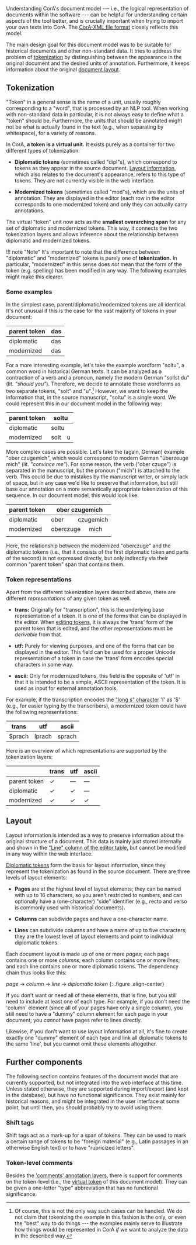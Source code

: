 Understanding CorA's document model --- i.e., the logical representation of
documents within the software --- can be helpful for understanding certain
aspects of the tool better, and is crucially important when trying to import
your own texts into CorA.  The [CorA-XML file format](coraxml.md) closely
reflects this model.

The main design goal for this document model was to be suitable for historical
documents and other non-standard data.  It tries to address the problem of
[tokenization](#tokenization) by distinguishing between the appearance
in the original document and the desired units of annotation.  Furthermore, it
keeps information about the original [document layout](#layout).

## Tokenization

"Token" in a general sense is the name of a unit, usually roughly corresponding
to a "word", that is processed by an NLP tool.  When working with non-standard
data in particular, it is not always easy to define what a "token" should be.
Furthermore, the units that should be annotated might not be what is actually
found in the text (e.g., when separating by whitespace), for a variety of
reasons.

In CorA, **a token is a virtual unit.** It exists purely as a container for two
different types of tokenization:

+ **Diplomatic tokens** (sometimes called "dipl"s), which correspond to tokens as
  they appear in the source document.  [Layout information](#layout), which also
  relates to the document's appearance, refers to this type of tokens.  They are
  not currently visible in the web interface.

+ **Modernized tokens** (sometimes called "mod"s), which are the units of
  annotation.  They are displayed in the editor (each row in the editor
  corresponds to one modernized token) and only they can actually carry
  annotations.

The virtual "token" unit now acts as the **smallest overarching span** for any
set of diplomatic and modernized tokens.  This way, it connects the two
tokenization layers and allows inference about the relationship between
diplomatic and modernized tokens.

!!! note "Note"
    It's important to note that the difference between "diplomatic"
    and "modernized" tokens is purely one of **tokenization.**
    In particular, "modernized" in this sense does *not* mean that the form of
    the token (e.g. spelling) has been modified in any way.  The following
    examples might make this clearer.

### Some examples

In the simplest case, parent/diplomatic/modernized tokens are all identical.
It's not unusual if this is the case for the vast majority of tokens in your
document:

<table class="tokenization">
    <thead>
    <tr class="token-tok">
        <th class="label">parent token</th><th class="tok">das</th>
    </tr>
    </thead>
    <tbody>
    <tr class="token-dipl">
        <td class="label">diplomatic</td><td class="tok">das</td>
    </tr>
    <tr class="token-mod">
        <td class="label">modernized</td><td class="tok">das</td>
    </tr>
    </tbody>
</table>

For a more interesting example, let's take the example wordform "soltu", a
common word in historical German texts.  It can be analyzed as a contraction of
a verb and a pronoun, namely the modern German "sollst du" (lit. *"should
you"*).  Therefore, we decide to annotate these wordforms as two separate
tokens, "solt" and "u".[^1] However, we want to keep the information that, in
the source manuscript, "soltu" is a single word.  We could represent this in our
document model in the following way:

<table class="tokenization">
    <thead>
    <tr class="token-tok">
        <th class="label">parent token</th><th class="tok" colspan="2">soltu</th>
    </tr>
    </thead>
    <tbody>
    <tr class="token-dipl">
        <td class="label">diplomatic</td><td class="tok" colspan="2">soltu</td>
    </tr>
    <tr class="token-mod">
        <td class="label">modernized</td><td class="tok">solt</td><td class="tok">u</td>
    </tr>
    </tbody>
</table>

More complex cases are possible.  Let's take the (again, German) example "ober
czugemich", which would correspond to modern German "überzeuge mich"
(lit. *"convince me"*).  For some reason, the verb ("ober czuge") is separated
in the manuscript, but the pronoun ("mich") is attached to the verb.  This could
be due to mistakes by the manuscript writer, or simply lack of space, but in any
case we'd like to preserve that information, but still base our annotation on a
more semantically appropriate tokenization of this sequence.  In our document
model, this would look like:

<table class="tokenization">
    <thead>
    <tr class="token-tok">
        <th class="label">parent token</th><th class="tok" colspan="3">ober czugemich</th>
    </tr>
    </thead>
    <tbody>
    <tr class="token-dipl">
        <td class="label">diplomatic</td><td class="tok">ober</td><td class="tok" colspan="2">czugemich</td>
    </tr>
    <tr class="token-mod">
        <td class="label">modernized</td><td class="tok" colspan="2">oberczuge</td><td class="tok">mich</td>
    </tr>
    <tr style="visibility: hidden;">
        <td class="label"></td><td class="tok"></td><td class="tok"></td><td class="tok"></td>
    </tr>
    </tbody>
</table>

Here, the relationship between the modernized "oberczuge" and the diplomatic
tokens (i.e., that it consists of the first diplomatic token and parts of the
second) is not expressed directly, but only indirectly via their common "parent
token" span that contains them.

### Token representations

Apart from the different tokenization layers described above, there are
different *representations* of any given token as well.

+ **trans:** Originally for "transcription", this is the underlying base
  representation of a token.  It is one of the forms that can be displayed in
  the editor.  When [editing tokens](doc-edit.md), it is always the 'trans' form
  of the parent token that is edited, and the other representations must
  be *derivable* from that.

+ **utf:** Purely for viewing purposes, and one of the forms that can be
  displayed in the editor.  This field can be used for a proper Unicode
  representation of a token in case the 'trans' form encodes special
  characters in some way.

+ **ascii:** Only for modernized tokens, this field is the opposite of 'utf' in
  that it is intended to be a simple, ASCII representation of the token.  It is
  used as input for external annotation tools.

For example, if the transcription encodes the
["long s" character](http://www.fileformat.info/info/unicode/char/17f/index.htm)
'ſ' as '$' (e.g., for easier typing by the transcribers), a modernized token
could have the following representations:

<table class="tokenization">
    <thead>
        <tr>
            <th class="label">trans</th><th class="label">utf</th><th class="label">ascii</th>
        </tr>
    </thead>
    <tbody>
        <tr>
            <td class="tok">$prach</td><td class="tok">ſprach</td><td class="tok">sprach</td>
        </tr>
    </tbody>
</table>

Here is an overview of which representations are supported by the tokenization layers:

<table class="tokenization">
    <thead>
        <tr>
            <th></th><th class="label">trans</th><th class="label">utf</th><th class="label">ascii</th>
        </tr>
    </thead>
    <tbody>
        <tr>
            <td class="label">parent token</td><td>&#x2713;</td><td>&mdash;</td><td>&mdash;</td>
        </tr>
        <tr>
            <td class="label">diplomatic</td><td>&#x2713;</td><td>&#x2713;</td><td>&mdash;</td>
        </tr>
        <tr>
            <td class="label">modernized</td><td>&#x2713;</td><td>&#x2713;</td><td>&#x2713;</td>
        </tr>
    </tbody>
</table>


## Layout

Layout information is intended as a way to preserve information about the
original structure of a document.  This data is mainly just stored internally
and shown in the ["Line"
column of the editor table](doc-annotate.md#the-editor-table), but
cannot be modified in any way within the web interface.

[Diplomatic tokens](#tokenization) form the basis for layout information, since
they represent the tokenization as found in the source document.  There are
three levels of layout elements:

+ **Pages** are at the highest level of layout elements; they can be named with
  up to 16 characters, so you aren't restricted to numbers, and can optionally
  have a (one-character) "side" identifier (e.g., *r*ecto and *v*erso is
  commonly used with historical documents).

+ **Columns** can subdivide pages and have a one-character name.

+ **Lines** can subdivide columns and have a name of up to five characters; they
  are the lowest level of layout elements and point to individual diplomatic
  tokens.

Each document layout is made up of one or more *pages*; each page contains one
or more *columns*; each column contains one or more *lines*; and each line
contains one or more diplomatic tokens.  The dependency chain thus looks like
this:

*page* &#x2192; *column* &#x2192; *line* &#x2192; *diplomatic token*
{: .figure .align-center}

If you don't want or need all of these elements, that is fine, but you still
need to include at least one of each type.  For example, if you don't need
the 'column' element (since all of your pages have only a single column), you
still need to have a "dummy" column element for each page in your document;
you *cannot* have pages refer to lines directly.

Likewise, if you don't want to use layout information at all, it's fine to
create exactly one "dummy" element of each type and link all diplomatic tokens
to the same 'line', but you cannot omit these elements altogether.

## Further components

The following section contains features of the document model that are currently
supported, but not integrated into the web interface at this time.  Unless
stated otherwise, they are supported during import/export (and kept in the
database), but have no functional significance.  They exist mainly for
historical reasons, and might be integrated in the user interface at some point,
but until then, you should probably try to avoid using them.

### Shift tags

Shift tags act as a mark-up for a span of tokens.  They can be used to
mark a certain range of tokens to be "foreign material" (e.g., Latin passages in
an otherwise English text) or to have "rubricized letters".

### Token-level comments

Besides the ['comments' annotation
layers](layers.md#comments-secondary-comments), there is
support for comments on the token-level (i.e., the [virtual
token](#tokenization) of this document model).  They can be given a
one-letter "type" abbreviation that has no functional significance.


[^1]: Of course, this is not the only way such cases can be handled.  We do not
claim that tokenizing the example in this fashion is the only, or even
the "best" way to do things --- the examples mainly serve to illustrate how
things would be represented in CorA *if* we want to analyze the data in the
described way.
